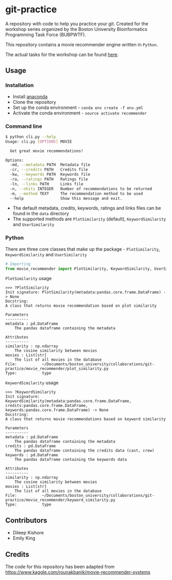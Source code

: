# git-practice

A repository with code to help you practice your git. Created for the workshop series organized by the Boston University Bioinformatics Programming Task Force (BUBPWTF).

This repository contains a movie recommender engine written in `Python`.

The actual tasks for the workshop can be found [here](https://foundations-in-computational-skills.readthedocs.io/en/latest/content/workshops/07_version_control_with_git/07_version_control_with_git_workshop.html).


## Usage

### Installation

* Install [anaconda](https://conda.io/docs/user-guide/install/index.html)
* Clone the repository
* Set up the conda environment - `conda env create -f env.yml`
* Activate the conda environment - `source activate recommender`

### Command line
```sh
$ python cli.py --help
Usage: cli.py [OPTIONS] MOVIE

  Get great movie recommendations!

Options:
  -md, --metadata PATH  Metadata file
  -cr, --credits PATH   Credits file
  -kw, --keywords PATH  Keywords file
  -ra, --ratings PATH   Ratings file
  -ln, --links PATH     Links file
  -n, --nhits INTEGER   Number of recommendations to be returned
  -m, --method TEXT     The recommendation method to be used
  --help                Show this message and exit.
```

- The default metadata, credits, keywords, ratings and links files can be found in the `data` directory
- The supported methods are `PlotSimilarity` (default), `KeywordSimilarity` and `UserSimilarity`


### Python

There are three core classes that make up the package - `PlotSimilarity`, `KeywordSimilarity` and `UserSimilarity`

```python
# Importing
from movie_recommender import PlotSimilarity, KeywordSimilarity, UserSimilarity
```

`PlotSimilarity` usage
```
>>> ?PlotSimilarity
Init signature: PlotSimilarity(metadata:pandas.core.frame.DataFrame) -> None
Docstring:
A class that returns movie recommendation based on plot similarity

Parameters
----------
metadata : pd.DataFrame
    The pandas dataframe containing the metadata

Attributes
----------
similarity : np.ndarray
    The cosine similarity between movies
movies : List[str]
    The list of all movies in the database
File:           ~/Documents/boston_university/collaborations/git-practice/movie_recommender/plot_similarity.py
Type:           type
```

`KeywordSimilarity` usage
```
>>> ?KeywordSimilarity
Init signature: KeywordSimilarity(metadata:pandas.core.frame.DataFrame, credits:pandas.core.frame.DataFrame, keywords:pandas.core.frame.DataFrame) -> None
Docstring:
A class that returns movie recommendations based on keyword similarity

Parameters
----------
metadata : pd.DataFrame
    The pandas dataframe containing the metadata
credits : pd.DataFrame
    The pandas dataframe containing the credits data (cast, crew)
keywords : pd.DataFrame
    The pandas dataframe containing the keywords data

Attributes
----------
similarity : np.ndarray
    The cosine similarity between movies
movies : List[str]
    The list of all movies in the database
File:           ~/Documents/boston_university/collaborations/git-practice/movie_recommender/keyword_similarity.py
Type:           type
```


## Contributors

- Dileep Kishore
- Emily King


## Credits

The code for this repository has been adapted from https://www.kaggle.com/rounakbanik/movie-recommender-systems
